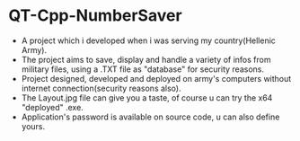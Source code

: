 # QT-Cpp-NumberSaver

* A project which i developed when i was serving my country(Hellenic Army).
* The project aims to save, display and handle a variety of infos from military files, using a .TXT file as "database" for security reasons.
* Project designed, developed and deployed on army's computers without internet connection(security reasons also). 
* The Layout.jpg file can give you a taste, of course u can try the x64 "deployed" .exe.
* Application's password is available on source code, u can also define yours.
